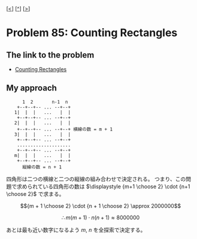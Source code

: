 \[[<](./p0084.md)] \[[^](../README_ja.md)] \[[>](./p0086.md)]

# Problem 85: Counting Rectangles

## The link to the problem

- [Counting Rectangles](https://projecteuler.net/problem=85)

## My approach

```
      1  2       n-1  n
    +--+--+-- ... --+--+
   1|  |  |   ...   |  |
    +--+--+-- ... --+--+
   2|  |  |   ...   |  |
    +--+--+-- ... --+--+ 横線の数 = m + 1
   3|  |  |   ...   |  |
    +--+--+-- ... --+--+
    ....................
    +--+--+-- ... --+--+
   m|  |  |   ...   |  |
    +--+--+-- ... --+--+
      縦線の数 = n + 1
```

四角形は二つの横線と二つの縦線の組み合わせで決定される。
つまり、この問題で求められている四角形の数は $\displaystyle {m+1 \choose  2} \cdot {n+1 \choose 2}$ で求まる。

$${m + 1 \choose 2} \cdot {n + 1 \choose 2} \approx 2000000$$

$$\therefore m(m+1) \cdot n(n+1) \approx 8000000$$

あとは最も近い数字になるよう $m, \ n$ を全探索で決定する。
